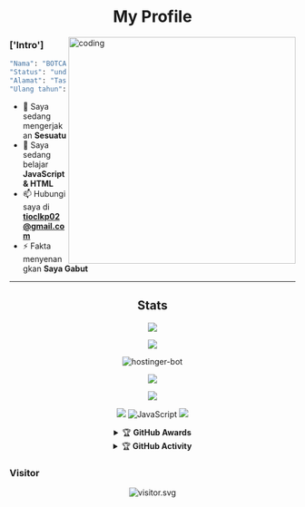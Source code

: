 <h1 align="center">My Profile</h1>
<img align="right" alt="coding" width="400" src="https://cdn.dribbble.com/users/1162077/screenshots/5403918/media/d5dccb5d5818cba2c8fa0cb15fb578b3.gif" />
 
 
### ['Intro']
```bash
"Nama": "BOTCAHX",
"Status": "undefined",
"Alamat": "Tasikmalaya, Indonesia",
"Ulang tahun": "November - 09"
```
- 🔭 Saya sedang mengerjakan **Sesuatu**
- 🌱 Saya sedang belajar **JavaScript & HTML**
- 📫 Hubungi saya di **tioclkp02@gmail.com**
- ⚡ Fakta menyenangkan **Saya Gabut**

<div align="center">

                                                    

-----

## Stats
![](https://github-profile-summary-cards.vercel.app/api/cards/profile-details?username=BOTCAHX&theme=monokai)
<p align="center"><a href="https://github.com/BOTCAHX"><img src="https://github-readme-stats.vercel.app/api?username=BOTCAHX&show_icons=true&theme=radical"></a></p>
<p><img align="center" src="https://github-readme-streak-stats.herokuapp.com/?user=hostinger-bot&theme=dark" alt="hostinger-bot" /></p>
<p align="center"><a href="https://github.com/BOTCAHX"><img src="https://github-readme-stats.vercel.app/api/top-langs/?username=BOTCAHX&theme=radical&layout=compact"></a></p> 
<img src="https://github-readme-stats.vercel.app/api/top-langs/?username=BOTCAHX&theme=vue">


<p align="center">
    <img src="https://img.shields.io/badge/OS-Windows-blue?&logo=Windows" />
    <img alt="JavaScript" src="https://img.shields.io/badge/javascript%20-%23323330.svg?&style=for-the-badge&logo=javascript&logoColor=%23F7DF1E"/>
    <img src="https://img.shields.io/badge/Text%20Editor-Visual%20Studio%20Code-blue?&logo=visual%20studio%20code&logoColor=blue" />
</hal>
<details>
    <summary>&#127942 <b>GitHub Awards</b></summary><br/>

![Github Trophy](https://github-profile-trophy.vercel.app/?username=BOTCAHX)

</details>

<details>
    <summary>&#127942 <b>GitHub Activity</b></summary><br/>

![Metrics](https://metrics.lecoq.io/BOTCAHX?)
</details> 


<h3 align="left">Visitor</h3>
<p align="center">
<img src="https://count.caliphdev.my.id/get/@hotinger-bot?theme=rule34" alt="visitor.svg">
</p>
